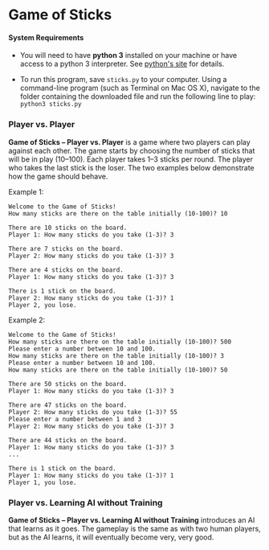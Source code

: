 # Game of Sticks

#### System Requirements

* You will need to have **python&nbsp;3** installed on your machine or have access to a python&nbsp;3 interpreter. See [python's site](https://www.python.org/) for details.

* To run this program, save `sticks.py` to your computer. Using a command-line program (such as Terminal on Mac&nbsp;OS&nbsp;X), navigate to the folder containing the downloaded file and run the following line to play: `python3 sticks.py`

### Player vs. Player

**Game of Sticks – Player vs. Player** is a game where two players can play against each other. The game starts by choosing the number of sticks that will be in play (10–100). Each player takes 1–3 sticks per round. The player who takes the last stick is the loser. The two examples below demonstrate how the game should behave.

Example 1:

```
Welcome to the Game of Sticks!
How many sticks are there on the table initially (10-100)? 10

There are 10 sticks on the board.
Player 1: How many sticks do you take (1-3)? 3

There are 7 sticks on the board.
Player 2: How many sticks do you take (1-3)? 3

There are 4 sticks on the board.
Player 1: How many sticks do you take (1-3)? 3

There is 1 stick on the board.
Player 2: How many sticks do you take (1-3)? 1
Player 2, you lose.
```
Example 2:

```
Welcome to the Game of Sticks!
How many sticks are there on the table initially (10-100)? 500
Please enter a number between 10 and 100.
How many sticks are there on the table initially (10-100)? 3
Please enter a number between 10 and 100.
How many sticks are there on the table initially (10-100)? 50

There are 50 sticks on the board.
Player 1: How many sticks do you take (1-3)? 3

There are 47 sticks on the board.
Player 2: How many sticks do you take (1-3)? 55
Please enter a number between 1 and 3
Player 2: How many sticks do you take (1-3)? 3

There are 44 sticks on the board.
Player 1: How many sticks do you take (1-3)? 3
...

There is 1 stick on the board.
Player 1: How many sticks do you take (1-3)? 1
Player 1, you lose.
```

### Player vs. Learning AI without Training

**Game of Sticks – Player vs. Learning AI without Training** introduces an AI that learns as it goes. The gameplay is the same as with two human players, but as the AI learns, it will eventually become very, very good.
